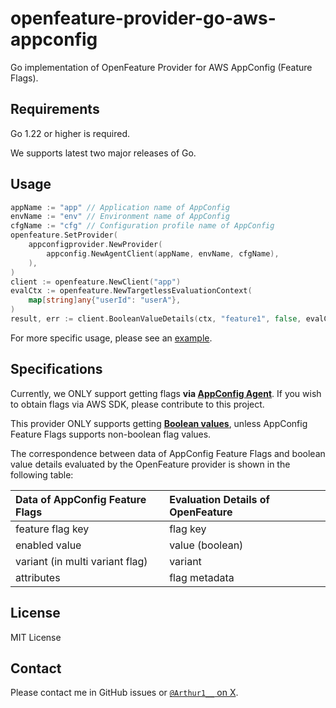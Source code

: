 # openfeature-provider-go-aws-appconfig

Go implementation of OpenFeature Provider for AWS AppConfig (Feature Flags).

## Requirements

Go 1.22 or higher is required.

We supports latest two major releases of Go.

## Usage

```go
appName := "app" // Application name of AppConfig
envName := "env" // Environment name of AppConfig
cfgName := "cfg" // Configuration profile name of AppConfig
openfeature.SetProvider(
	appconfigprovider.NewProvider(
	    appconfig.NewAgentClient(appName, envName, cfgName),
	),
)
client := openfeature.NewClient("app")
evalCtx := openfeature.NewTargetlessEvaluationContext(
	map[string]any{"userId": "userA"},
)
result, err := client.BooleanValueDetails(ctx, "feature1", false, evalCtx)
```

For more specific usage, please see an [example](./_example/).

## Specifications

Currently, we ONLY support getting flags **via [AppConfig Agent](https://docs.aws.amazon.com/en_us/appconfig/latest/userguide/appconfig-agent.html)**. If you wish to obtain flags via AWS SDK, please contribute to this project.

This provider ONLY supports getting **[Boolean values](https://openfeature.dev/specification/types#boolean)**, unless AppConfig Feature Flags supports non-boolean flag values.

The correspondence between data of AppConfig Feature Flags and boolean value details evaluated by the OpenFeature provider is shown in the following table:

|Data of AppConfig Feature Flags|Evaluation Details of OpenFeature|
|:--|:--|
|feature flag key|flag key|
|enabled value|value (boolean)|
|variant (in multi variant flag)|variant|
|attributes|flag metadata|

## License

MIT License

## Contact

Please contact me in GitHub issues or [`@Arthur1__` on X](https://x.com/arthur1__).
